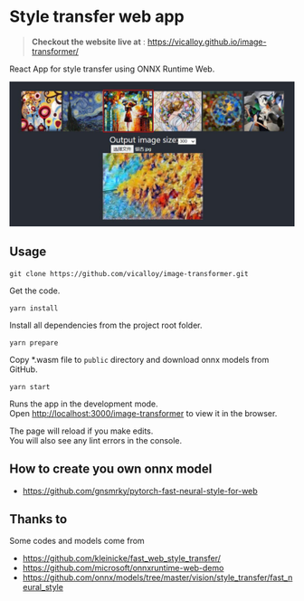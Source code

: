 # Style transfer web app

> **Checkout the website live at** : https://vicalloy.github.io/image-transformer/

React App for style transfer using ONNX Runtime Web.

![screenshot](images/screenshot.jpg)

## Usage

```
git clone https://github.com/vicalloy/image-transformer.git
```
Get the code.

```
yarn install
```
Install all dependencies from the project root folder.

```
yarn prepare
```
Copy *.wasm file to `public` directory and download onnx models from GitHub.

```
yarn start
```
Runs the app in the development mode.<br />
Open [http://localhost:3000/image-transformer](http://localhost:3000/image-transformer) to view it in the browser.

The page will reload if you make edits.<br />
You will also see any lint errors in the console.

## How to create you own onnx model

- https://github.com/gnsmrky/pytorch-fast-neural-style-for-web

## Thanks to

Some codes and models come from 

- https://github.com/kleinicke/fast_web_style_transfer/
- https://github.com/microsoft/onnxruntime-web-demo
- https://github.com/onnx/models/tree/master/vision/style_transfer/fast_neural_style
